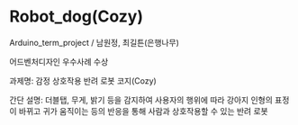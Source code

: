 # Robot_dog(Cozy)
Arduino_term_project / 남원정, 최길튼(은행나무)

어드벤처디자인 우수사례 수상


과제명: 감정 상호작용 반려 로봇 코지(Cozy)

간단 설명: 더블탭, 무게, 밝기 등을 감지하여 사용자의 행위에 따라 강아지 인형의 표정이 바뀌고 귀가 움직이는 등의 반응을 통해
          사람과 상호작용할 수 있는 반려 로봇
